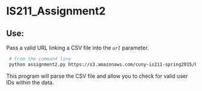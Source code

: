 # IS211_Assignment2

## Use:
Pass a valid URL linking a CSV file into the *`url`* parameter. 
```sh
 # From the command line
 python assignment2.py https://s3.amazonaws.com/cuny-is211-spring2015/birthdays100.csv
```
This program will parse the CSV file and allow you to check for valid user IDs within the data. 
